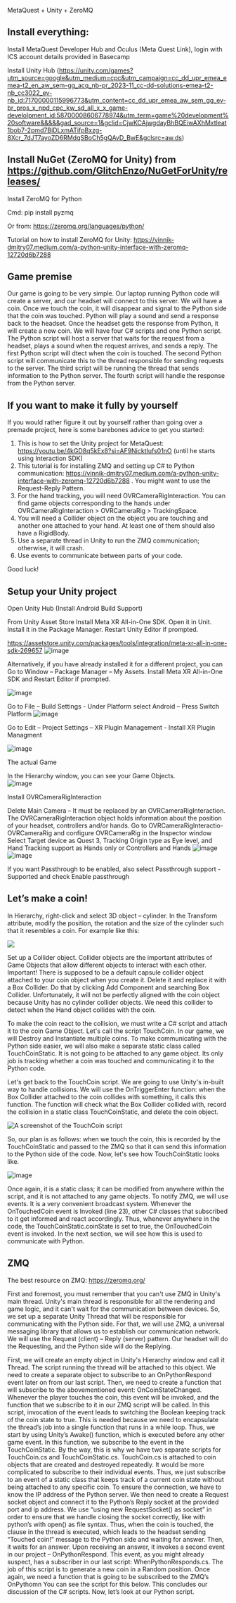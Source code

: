 MetaQuest + Unity + ZeroMQ 

 

## Install everything: 

Install MetaQuest Developer Hub and Oculus (Meta Quest Link), login with ICS account details provided in Basecamp 

Install Unity Hub (https://unity.com/games?utm_source=google&utm_medium=cpc&utm_campaign=cc_dd_upr_emea_emea-t2_en_aw_sem-gg_acq_nb-pr_2023-11_cc-dd-solutions-emea-t2-nb_cc3022_ev-nb_id:71700000115996773&utm_content=cc_dd_upr_emea_aw_sem_gg_ev-br_pros_x_npd_cpc_kw_sd_all_x_x_game-develolpment_id:58700008606778974&utm_term=game%20development%20software&&&&&gad_source=1&gclid=CjwKCAjwgdayBhBQEiwAXhMxtleat1bob7-2pmd7BiDLxmATifpBxzg-8Xcr_7dJT7ayoZD6RMdqSBoCh5gQAvD_BwE&gclsrc=aw.ds) 

 

## Install NuGet (ZeroMQ for Unity) from https://github.com/GlitchEnzo/NuGetForUnity/releases/ 

Install ZeroMQ for Python 

Cmd: pip install pyzmq 

Or from: https://zeromq.org/languages/python/ 

Tutorial on how to install ZeroMQ for Unity: https://vinnik-dmitry07.medium.com/a-python-unity-interface-with-zeromq-12720d6b7288 

 

## Game premise

Our game is going to be very simple.  Our laptop running Python code  will create a server, and our headset will connect to this server. We will have a coin. Once we touch the coin, it will disappear and signal to the Python side that the coin  was touched. Python will play a sound and send a response back to the headset. Once the headset gets the response from Python, it will create a new coin. 
We will have four C# scripts and one Python script. The Python script will host a server that waits for the request from a headset, plays  a sound when the request arrives, and sends a reply.
The first Python script will dtect when the coin is touched. The second Python script will communicate this to the thread responsible for sending requests to the server. The third script will be running the thread that sends information to the Python server. The fourth script will handle the response from the Python server.


## If you want to make it fully by yourself
If you would rather figure it out by yourself rather than going over  a premade project, here is some barebones advice to get you started:

1) This is  how to set the Unity project for MetaQuest: https://youtu.be/4kGD8q5kEx8?si=AF9NicktIufs01nO (until he starts using Interaction SDK)
2) This tutorial is for installing ZMQ and  setting up C# to Python communication: https://vinnik-dmitry07.medium.com/a-python-unity-interface-with-zeromq-12720d6b7288 . You might want to use the Request-Reply Pattern.
3) For the hand tracking, you will need OVRCameraRigInteraction. You can find game objects corresponding to the hands under OVRCameraRigInteraction > OVRCameraRig >  TrackingSpace.
4) You will need a Collider object on the object you are touching and another one attached to your hand. At least one of them should also have a RigidBody.
5) Use a separate thread in Unity to run the ZMQ communication; otherwise, it will crash.
6) Use events to communicate between parts of your code.

Good luck!



## Setup your Unity project
Open Unity Hub (Install Android Build Support) 

From Unity Asset Store Install Meta XR All-in-One SDK. Open it in Unit. Install it in the Package Manager. Restart Unity Editor if prompted. 

https://assetstore.unity.com/packages/tools/integration/meta-xr-all-in-one-sdk-269657 
![image](https://github.com/EZ-maas2/MetaQuest_ZMQ_ICS/assets/85937429/3d630486-56ab-4f2d-98c8-fae1e6d56283)

  

Alternatively, if you have already installed it for a different project, you can Go to Window – Package Manager – My Assets. Install Meta XR All-in-One SDK and Restart Editor if prompted.

![image](https://github.com/EZ-maas2/MetaQuest_ZMQ_ICS/assets/85937429/2bede7c0-c2d0-480f-be9c-74ff81708863)

 

Go to File – Build Settings - Under Platform select Android – Press Switch Platform 
![image](https://github.com/EZ-maas2/MetaQuest_ZMQ_ICS/assets/85937429/8ae6065b-6a7d-45b8-8b99-a7e3e945819b)

 

Go to Edit – Project Settings – XR Plugin Management  - Install XR Plugin Managment 

![image](https://github.com/EZ-maas2/MetaQuest_ZMQ_ICS/assets/85937429/404b745e-880b-4a27-b3d5-d4048f5a3580)


The actual Game  

In the Hierarchy window, you can see your Game Objects.  
![image](https://github.com/EZ-maas2/MetaQuest_ZMQ_ICS/assets/85937429/ead3e903-facb-4db2-9df7-2da6ab737477)


Install OVRCameraRigInteraction  

Delete Main Camera – It must be replaced by an OVRCameraRigInteraction. The OVRCameraRigInteraction object holds information about the position of your headset, controllers and/or hands. 
Go to  OVRCameraRigInteractio-OVRCameraRig and configure OVRCameraRig in the Inspector window
Select Target device as Quest 3, Tracking Origin type  as Eye level, and Hand Tracking support as Hands only or Controllers and Hands
![image](https://github.com/EZ-maas2/MetaQuest_ZMQ_ICS/assets/85937429/bfb95638-2199-48bf-bcee-03f5efc2f6be)
![image](https://github.com/EZ-maas2/MetaQuest_ZMQ_ICS/assets/85937429/50c6eaea-406b-46f2-8fa6-ab63596b8015)

If you want Passthrough to be enabled, also select Passthrough support - Supported and check Enable passthrough

 
## Let’s make a coin! 

In Hierarchy, right-click and select 3D object – cylinder. In the Transform attribute, modify the position, the rotation and the size of the cylinder such that it resembles a coin. For example like this: 

![](https://github.com/EZ-maas2/MetaQuest_ZMQ_ICS/assets/85937429/707fe895-a76f-4dfe-9bb0-8927fa88bfc9)

Set up a Collider object. Collider objects are the important attributes of Game Objects that allow different objects to interact with each other.
Important! There is supposed to be a default capsule collider object attached to your coin object when you create it. Delete it and replace it with a Box Collider. Do that by clicking Add Component and searching Box Collider. Unfortunately, it will not be perfectly aligned with the coin object because Unity has no cylinder collider objects. 
We need this collider to detect when the Hand object collides with the coin.

To make the coin react to the collision, we must write a C# script and attach it to the coin Game Object. Let's call the script TouchCoin.
In our game, we will Destroy and Instantiate multiple coins. To make communicating with the Python side easier, we will also make a separate static class called  TouchCoinStatic.
It is not going to be attached to any game object. Its only job is tracking whether a coin was touched and communicating it to the Python code. 

Let's get back to the TouchCoin script. We are going to use Unity's in-built way to handle collisions. We will use the OnTriggerEnter function: when the Box Collider attached to the coin collides with something, it calls this function. The function will check what the Box Collider collided with, record the collision in a static class TouchCoinStatic, and delete the coin object.

![A screenshot of the TouchCoin script](https://github.com/EZ-maas2/MetaQuest_ZMQ_ICS/blob/master/Images/TouchCoin.png)



So, our plan is as follows: when we touch the coin, this is recorded by the TouchCoinStatic and passed to the ZMQ  so that it can send this information to the Python side of the code.
Now, let's see how TouchCoinStatic looks like. 

![image](https://github.com/EZ-maas2/MetaQuest_ZMQ_ICS/assets/85937429/1e958412-a573-4f96-ba0b-00d29d4825da)

Once again, it is a static class; it can be modified from anywhere within the script, and it is not attached to any game objects.
To notify ZMQ, we will use events. It is a very convenient broadcast system. Whenever the OnTouchedCoin event is Invoked (line 23), other C# classes that subscribed to it get informed and react accordingly.
Thus, whenever anywhere in the code, the TouchCoinStatic.coinState  is set to true, the OnTouchedCoin event is invoked. In the next section, we will see how this is used to communicate with Python.


## ZMQ
The best resource on ZMQ: https://zeromq.org/

First and foremost, you must remember that you can't use ZMQ in Unity's main thread. Unity's main thread is responsible for all the rendering and game logic, and it can't wait for the communication between devices. 
So, we set up a separate Unity Thread that will be responsible for communicating with the Python side. For that, we will use ZMQ, a universal messaging library that allows us to establish our communication network. We will use the Request (client) – Reply (server) pattern. Our headset will do the Requesting, and the Python side will do the Replying. 

First, we will create an empty object in Unity's Hierarchy window and call it Thread. The script running the thread will be attached to this object. We need to create a separate object to subscribe to an OnPythonRespond event later on from our last script.
Then, we need to create a function that will subscribe to the abovementioned event: OnCoinStateChanged. Whenever the player touches the coin, this event will be invoked, and the function that we subscribe to it in our ZMQ script will be called. In this script, invocation of the event leads to switching the Boolean keeping track of the coin state to true. This is needed because we need to encapsulate the thread’s job into a single function that runs in a while loop. Thus, we start by using Unity’s Awake() function, which is executed before any other game event. In this function, we subscribe to the event in the TouchCoinStatic. By the way, this is why we have two separate scripts for TouchCoin.cs and TouchCoinStatic.cs. TouchCoin.cs is attached to coin objects that are created and destroyed repeatedly. It would be more complicated to subscribe to their individual events. Thus, we just subscribe to an event of a static class that keeps track of a current coin state without being attached to any specific coin.
To ensure the connection, we have to know the IP address of the Python server. We then need to create a Request socket object and connect it to the Python’s Reply socket at the provided port and ip address. We use “using new RequestSocket() as socket” in order to ensure that we handle closing the socket correctly, like with python’s with open() as file syntax. 
Thus, when the coin is touched, the clause in the thread is executed, which leads to the headset sending “Touched coin!” message to the Python side and waiting for answer.
Then, it waits for an answer. Upon receiving an answer, it invokes a second event in our project – OnPythonRespond. This event, as you might already suspect, has a subscriber in our last script: WhenPythonResponds.cs. The job of this script is to generate a new coin in a Random position. Once again, we need a function that is going to be subscribed to the ZMQ’s OnPythomn
You can see the script for this below.
This concludes our discussion of the C# scripts. Now, let’s look at our Python script.






